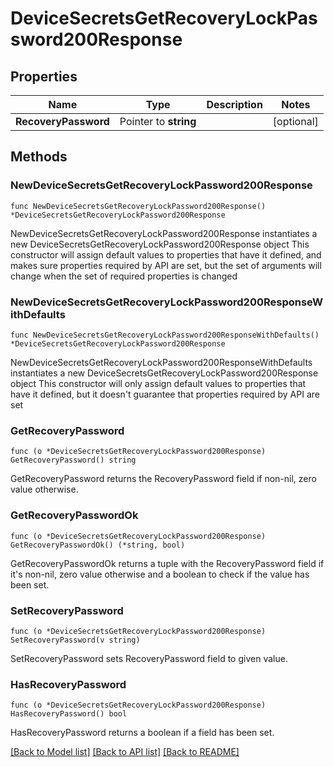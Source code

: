 # DeviceSecretsGetRecoveryLockPassword200Response

## Properties

Name | Type | Description | Notes
------------ | ------------- | ------------- | -------------
**RecoveryPassword** | Pointer to **string** |  | [optional] 

## Methods

### NewDeviceSecretsGetRecoveryLockPassword200Response

`func NewDeviceSecretsGetRecoveryLockPassword200Response() *DeviceSecretsGetRecoveryLockPassword200Response`

NewDeviceSecretsGetRecoveryLockPassword200Response instantiates a new DeviceSecretsGetRecoveryLockPassword200Response object
This constructor will assign default values to properties that have it defined,
and makes sure properties required by API are set, but the set of arguments
will change when the set of required properties is changed

### NewDeviceSecretsGetRecoveryLockPassword200ResponseWithDefaults

`func NewDeviceSecretsGetRecoveryLockPassword200ResponseWithDefaults() *DeviceSecretsGetRecoveryLockPassword200Response`

NewDeviceSecretsGetRecoveryLockPassword200ResponseWithDefaults instantiates a new DeviceSecretsGetRecoveryLockPassword200Response object
This constructor will only assign default values to properties that have it defined,
but it doesn't guarantee that properties required by API are set

### GetRecoveryPassword

`func (o *DeviceSecretsGetRecoveryLockPassword200Response) GetRecoveryPassword() string`

GetRecoveryPassword returns the RecoveryPassword field if non-nil, zero value otherwise.

### GetRecoveryPasswordOk

`func (o *DeviceSecretsGetRecoveryLockPassword200Response) GetRecoveryPasswordOk() (*string, bool)`

GetRecoveryPasswordOk returns a tuple with the RecoveryPassword field if it's non-nil, zero value otherwise
and a boolean to check if the value has been set.

### SetRecoveryPassword

`func (o *DeviceSecretsGetRecoveryLockPassword200Response) SetRecoveryPassword(v string)`

SetRecoveryPassword sets RecoveryPassword field to given value.

### HasRecoveryPassword

`func (o *DeviceSecretsGetRecoveryLockPassword200Response) HasRecoveryPassword() bool`

HasRecoveryPassword returns a boolean if a field has been set.


[[Back to Model list]](../README.md#documentation-for-models) [[Back to API list]](../README.md#documentation-for-api-endpoints) [[Back to README]](../README.md)


